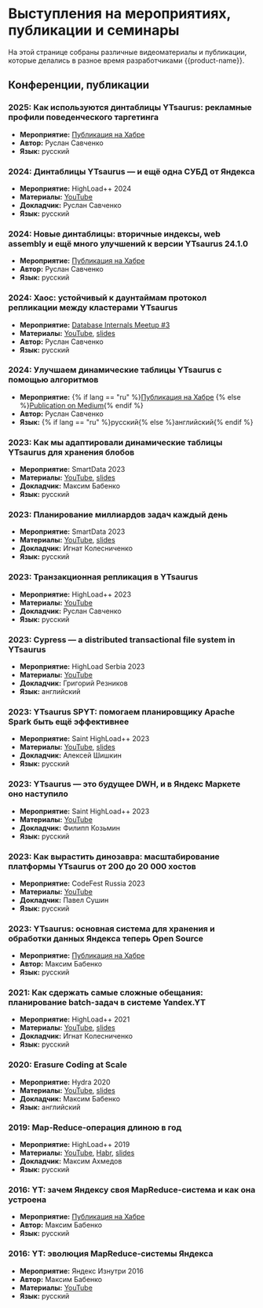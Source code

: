 # Выступления на мероприятиях, публикации и семинары

На этой странице собраны различные видеоматериалы и публикации, которые делались в разное время разработчиками {{product-name}}.

##  Конференции, публикации


### 2025: Как используются динтаблицы YTsaurus: рекламные профили поведенческого таргетинга 
- **Мероприятие:** [Публикация на Хабре](https://habr.com/ru/companies/yandex/articles/939078/)
- **Автор:** Руслан Савченко
- **Язык:** русский

### 2024: Динтаблицы YTsaurus — и ещё одна СУБД от Яндекса
- **Мероприятие:** HighLoad++ 2024
- **Материалы:** [YouTube](https://youtu.be/Zik0TXOHcmY)
- **Докладчик:** Руслан Савченко
- **Язык:** русский

### 2024: Новые динтаблицы: вторичные индексы, web assembly и ещё много улучшений к версии YTsaurus 24.1.0
- **Мероприятие:** [Публикация на Хабре](https://habr.com/ru/companies/yandex/articles/857708/)
- **Автор:** Руслан Савченко
- **Язык:** русский

### 2024: Хаос: устойчивый к даунтаймам протокол репликации между кластерами YTsaurus
- **Мероприятие:** [Database Internals Meetup #3](https://databaseinternals.timepad.ru/event/2873648/)
- **Материалы:** [YouTube](https://www.youtube.com/live/iwA-vzD_5cQ?t=5917s), [slides](https://drive.google.com/file/d/1vAWBLzSBg7q-bGmHzXv0ney6dOSnMZX4/view?usp=sharing)
- **Автор:** Руслан Савченко
- **Язык:** русский

### 2024: Улучшаем динамические таблицы YTsaurus с помощью алгоритмов 
- **Мероприятие:** {% if lang == "ru" %}[Публикация на Хабре](https://habr.com/ru/companies/yandex/articles/785994/) {% else %}[Publication on Medium](https://medium.com/yandex/improving-ytsaurus-dynamic-tables-with-a-variety-of-algorithms-6c0a75a912c5){% endif %}
- **Автор:** Руслан Савченко
- **Язык:** {% if lang == "ru" %}русский{% else %}английский{% endif %}

### 2023: Как мы адаптировали динамические таблицы YTsaurus для хранения блобов
- **Мероприятие:** SmartData 2023
- **Материалы:** [YouTube](https://youtu.be/HNGqS-aLIwE?si=N25wy3LoOTnC_1bA), [slides](https://squidex.jugru.team/api/assets/srm/ec041918-139a-418d-b5e7-0a268c9b2336/smartdata-2023.pdf)
- **Докладчик:** Максим Бабенко
- **Язык:** русский

### 2023: Планирование миллиардов задач каждый день
- **Мероприятие:** SmartData 2023
- **Материалы:** [YouTube](https://www.youtube.com/watch?v=Vy6rHf-BIG8), [slides](https://squidex.jugru.team/api/assets/srm/c319271f-8ff5-45b3-94c7-439711825318/scheduling-billions-tasks-per-day.pdf)
- **Докладчик:** Игнат Колесниченко
- **Язык:** русский

### 2023: Транзакционная репликация в YTsaurus
- **Мероприятие:** HighLoad++ 2023
- **Материалы:** [YouTube](https://youtu.be/grNyiJrPE3w)
- **Докладчик:** Руслан Савченко
- **Язык:** русский

### 2023: Cypress — a distributed transactional file system in YTsaurus
- **Мероприятие:** HighLoad Serbia 2023
- **Материалы:** [YouTube](https://www.youtube.com/watch?v=7FsrQyd5yx0)
- **Докладчик:** Григорий Резников
- **Язык:** английский

### 2023: YTsaurus SPYT: помогаем планировщику Apache Spark быть ещё эффективнее
- **Мероприятие:** Saint HighLoad++ 2023
- **Материалы:** [YouTube](https://www.youtube.com/watch?v=Gk9K1NkYCww), [slides](https://bit.ly/3PdCyQc)
- **Докладчик:** Алексей Шишкин
- **Язык:** русский

### 2023: YTsaurus — это будущее DWH, и в Яндекс Маркете оно наступило
- **Мероприятие:** Saint HighLoad++ 2023
- **Материалы:** [YouTube](https://www.youtube.com/watch?v=dDaQCNFaYvI)
- **Докладчик:** Филипп Козьмин
- **Язык:** русский

### 2023: Как вырастить динозавра: масштабирование платформы YTsaurus от 200 до 20 000 хостов
- **Мероприятие:** CodeFest Russia 2023
- **Материалы:** [YouTube](https://www.youtube.com/watch?v=CLUS_HokzI0)
- **Докладчик:** Павел Сушин
- **Язык:** русский

### 2023: YTsaurus: основная система для хранения и обработки данных Яндекса теперь Open Source
- **Мероприятие:** [Публикация на Хабре](https://habr.com/ru/companies/yandex/articles/721526/)
- **Автор:** Максим Бабенко
- **Язык:** русский

### 2021: Как сдержать самые сложные обещания: планирование batch-задач в системе Yandex.YT
- **Мероприятие:** HighLoad++ 2021
- **Материалы:** [YouTube](https://www.youtube.com/watch?v=Uv-IcGZSRpk), [slides](https://drive.google.com/file/d/1MvroDgNHSw4OeQR5D2XzZ2sLMRCaxigY/view)
- **Докладчик:** Игнат Колесниченко
- **Язык:** русский

### 2020: Erasure Coding at Scale
- **Мероприятие:** Hydra 2020
- **Материалы:** [YouTube](https://www.youtube.com/watch?v=URAm-bbst-o), [slides](https://assets.ctfassets.net/oxjq45e8ilak/3xPcIZlk28eJfMuqmjQzLL/e94ada176f20dae5f117fe0221aa897c/Erasure_Coding_At_Scale.pdf)
- **Докладчик:** Максим Бабенко
- **Язык:** английский

### 2019: Map-Reduce-операция длиною в год
- **Мероприятие:** HighLoad++ 2019
- **Материалы:** [YouTube](https://www.youtube.com/watch?v=l9AEVamDuWA), [Habr](https://habr.com/ru/company/yandex/blog/530304/), [slides](https://drive.google.com/file/d/133yc42WDUB2Vs6dyWsUyQ8YfWy2RYuxi/view)
- **Докладчик:** Максим Ахмедов
- **Язык:** русский

### 2016: YT: зачем Яндексу своя MapReduce-система и как она устроена
- **Мероприятие:** [Публикация на Хабре](https://habr.com/ru/company/yandex/blog/311104/)
- **Автор:** Максим Бабенко
- **Язык:** русский

### 2016: YT: эволюция MapReduce-системы Яндекса
- **Мероприятие:** Яндекс Изнутри 2016
- **Автор:** Максим Бабенко
- **Материалы:** [YouTube](https://www.youtube.com/watch?v=VQGfH0sZi18)
- **Язык:** русский

